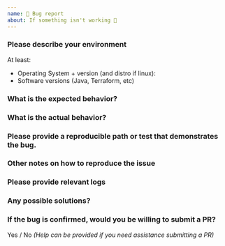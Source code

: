 ```yaml
---
name: 🐜 Bug report
about: If something isn't working 🔧
---
```


### Please describe your environment

At least:

-   Operating System + version (and distro if linux):
-   Software versions (Java, Terraform, etc)

### What is the expected behavior?

### What is the actual behavior?

### Please provide a reproducible path or test that demonstrates the bug.

### Other notes on how to reproduce the issue

### Please provide relevant logs

### Any possible solutions?

### If the bug is confirmed, would you be willing to submit a PR?

Yes / No _(Help can be provided if you need assistance submitting a PR)_

